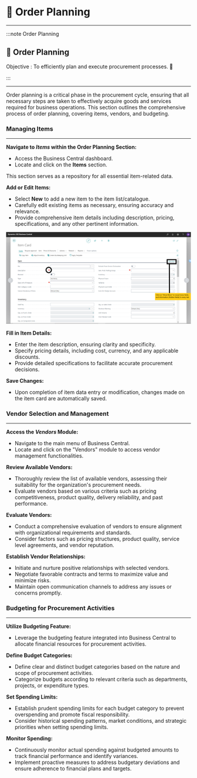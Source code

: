 #  🛒 Order Planning
---

:::note Order Planning
<div class="container">
    <div class="custom-note">
        <h2>🛒 Order Planning </h2>
        <p>Objective : To efficiently plan and execute procurement processes. 🚀</p>
    </div>
</div>
:::

---

Order planning is a critical phase in the procurement cycle, ensuring that all necessary steps are taken to effectively acquire goods and services required for business operations. This section outlines the comprehensive process of order planning, covering items, vendors, and budgeting.

### Managing Items
---

**Navigate to *Items* within the Order Planning Section:**

- Access the Business Central dashboard.
- Locate and click on the **Items** section.

<!-- ![Screenshot: Item Master Section](path/to/item_master_screenshot.png) *(Add screenshot here)* -->

This section serves as a repository for all essential item-related data.

**Add or Edit Items:**

- Select **New** to add a new item to the item list/catalogue.
- Carefully edit existing items as necessary, ensuring accuracy and relevance.
- Provide comprehensive item details including description, pricing, specifications, and any other pertinent information.

![alt text](../../static/img/items_card.png)

**Fill in Item Details:**

- Enter the item description, ensuring clarity and specificity.
- Specify pricing details, including cost, currency, and any applicable discounts.
- Provide detailed specifications to facilitate accurate procurement decisions.

**Save Changes:**

- Upon completion of item data entry or modification, changes made on the item card are automatically saved.

### Vendor Selection and Management
---

**Access the *Vendors* Module:**

- Navigate to the main menu of Business Central.
- Locate and click on the "Vendors" module to access vendor management functionalities.

<!-- ![Screenshot: Vendors Module](path/to/vendors_module_screenshot.png) *(Add screenshot here)* -->

**Review Available Vendors:**

- Thoroughly review the list of available vendors, assessing their suitability for the organization's procurement needs.
- Evaluate vendors based on various criteria such as pricing competitiveness, product quality, delivery reliability, and past performance.

**Evaluate Vendors:**

- Conduct a comprehensive evaluation of vendors to ensure alignment with organizational requirements and standards.
- Consider factors such as pricing structures, product quality, service level agreements, and vendor reputation.

**Establish Vendor Relationships:**

- Initiate and nurture positive relationships with selected vendors.
- Negotiate favorable contracts and terms to maximize value and minimize risks.
- Maintain open communication channels to address any issues or concerns promptly.

### Budgeting for Procurement Activities
---

**Utilize Budgeting Feature:**

- Leverage the budgeting feature integrated into Business Central to allocate financial resources for procurement activities.

<!-- ![Screenshot: Budgeting Feature](path/to/budgeting_feature_screenshot.png) *(Add screenshot here)* -->

**Define Budget Categories:**

- Define clear and distinct budget categories based on the nature and scope of procurement activities.
- Categorize budgets according to relevant criteria such as departments, projects, or expenditure types.

**Set Spending Limits:**

- Establish prudent spending limits for each budget category to prevent overspending and promote fiscal responsibility.
- Consider historical spending patterns, market conditions, and strategic priorities when setting spending limits.

**Monitor Spending:**

- Continuously monitor actual spending against budgeted amounts to track financial performance and identify variances.
- Implement proactive measures to address budgetary deviations and ensure adherence to financial plans and targets.
